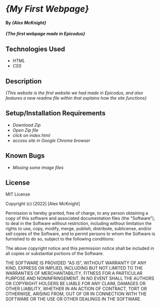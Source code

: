 # _{My First Webpage}_

#### By _**{Alex McKnight}**_

#### _{The first webpage made in Epicodus}_

## Technologies Used

* _HTML_
* _CSS_

## Description

_{This website is the first website we had made in Epicodus, and also features a new readme file within that explains how the site functions}_

## Setup/Installation Requirements

* _Download Zip_
* _Open Zip file_
* _click on index.html_
* _access site in Google Chrome browser_


## Known Bugs

* _Missing some image files_

## License

MIT License

Copyright (c) [2022] [Alex McKnight]

Permission is hereby granted, free of charge, to any person obtaining a copy
of this software and associated documentation files (the "Software"), to deal
in the Software without restriction, including without limitation the rights
to use, copy, modify, merge, publish, distribute, sublicense, and/or sell
copies of the Software, and to permit persons to whom the Software is
furnished to do so, subject to the following conditions:

The above copyright notice and this permission notice shall be included in all
copies or substantial portions of the Software.

THE SOFTWARE IS PROVIDED "AS IS", WITHOUT WARRANTY OF ANY KIND, EXPRESS OR
IMPLIED, INCLUDING BUT NOT LIMITED TO THE WARRANTIES OF MERCHANTABILITY,
FITNESS FOR A PARTICULAR PURPOSE AND NONINFRINGEMENT. IN NO EVENT SHALL THE
AUTHORS OR COPYRIGHT HOLDERS BE LIABLE FOR ANY CLAIM, DAMAGES OR OTHER
LIABILITY, WHETHER IN AN ACTION OF CONTRACT, TORT OR OTHERWISE, ARISING FROM,
OUT OF OR IN CONNECTION WITH THE SOFTWARE OR THE USE OR OTHER DEALINGS IN THE
SOFTWARE.
